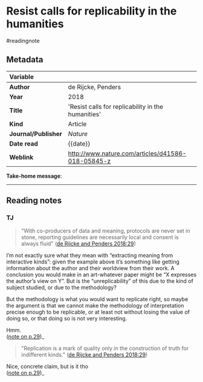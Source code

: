 # Resist calls for replicability in the humanities
#readingnote 


## Metadata

|   Variable     |  |
|:--------------|:-----------|
| **Author**			| de Rijcke, Penders     | 
| **Year**				| 		2018	 | 
| **Title**				| 	'Resist calls for replicability in the humanities'		 | 
| **Kind**				| Article | 
| **Journal/Publisher**				| 	*Nature*		 | 
| **Date read**				| 	{{date}}	 | 
| **Weblink**				| 	http://www.nature.com/articles/d41586-018-05845-z		 | 

**Take-home message**:

---

## Reading notes


### TJ

> "With co-producers of data and meaning, protocols are never set in stone, reporting guidelines are necessarily local and consent is always fluid" ([de Rijcke and Penders 2018:29](zotero://open-pdf/groups/4474011/items/KTF5S3NK?page=1))

I’m not exactly sure what they mean with “extracting meaning from interactive kinds”: given the example above it’s something like getting information about the author and their worldview from their work. A conclusion you would make in an art-whatever paper might be “X expresses the author’s view on Y”. But is the “unreplicability” of this due to the kind of subject studied, or due to the methodology? 
  
But the methodology is what you would want to replicate right, so maybe the argument is that we cannot make the methodology of interpretation precise enough to be replicable, or at least not without losing the value of doing so, or that doing so is not very interesting.  
  
Hmm.  
([note on p.29](zotero://open-pdf/groups/4474011/items/KTF5S3NK?page=1))_

> "Replication is a mark of quality only in the construction of truth for indifferent kinds." ([de Rijcke and Penders 2018:29](zotero://open-pdf/groups/4474011/items/KTF5S3NK?page=1))

Nice, concrete claim, but is it tho  
([note on p.29](zotero://open-pdf/groups/4474011/items/KTF5S3NK?page=1))_